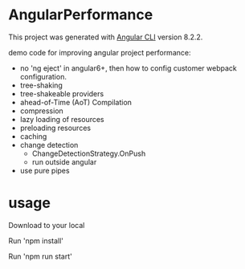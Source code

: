 # AngularPerformance

This project was generated with [Angular CLI](https://github.com/angular/angular-cli) version 8.2.2.

demo code for improving angular project performance:

- no 'ng eject' in angular6+, then how to config customer webpack configuration.
- tree-shaking
- tree-shakeable providers
- ahead-of-Time (AoT) Compilation
- compression
- lazy loading of resources
- preloading resources
- caching
- change detection
  - ChangeDetectionStrategy.OnPush
  - run outside angular
- use pure pipes

# usage

Download to your local

Run 'npm install'

Run 'npm run start'